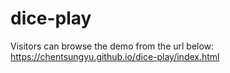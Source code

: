 # dice-play
Visitors can browse the demo from the url below:
https://chentsungyu.github.io/dice-play/index.html
